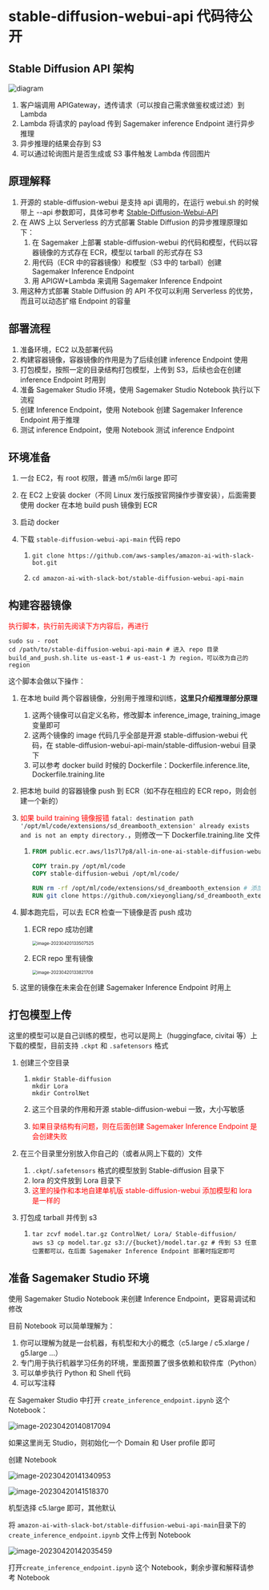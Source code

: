 # stable-diffusion-webui-api 代码待公开

## Stable Diffusion API 架构

![diagram](images/readme/diagram.jpg)

1. 客户端调用 APIGateway，透传请求（可以按自己需求做鉴权或过滤）到 Lambda
2. Lambda 将请求的 payload 传到 Sagemaker inference Endpoint 进行异步推理
3. 异步推理的结果会存到 S3
4. 可以通过轮询图片是否生成或 S3 事件触发 Lambda 传回图片



## 原理解释

1. 开源的 stable-diffusion-webui 是支持 api 调用的，在运行 webui.sh 的时候带上 --api 参数即可，具体可参考 [Stable-Diffusion-Webui-API](https://github.com/AUTOMATIC1111/stable-diffusion-webui/wiki/API)
2. 在 AWS 上以 Serverless 的方式部署 Stable Diffusion 的异步推理原理如下：
   1. 在 Sagemaker 上部署 stable-diffusion-webui 的代码和模型，代码以容器镜像的方式存在 ECR，模型以 tarball 的形式存在 S3
   2. 用代码（ECR 中的容器镜像）和模型（S3 中的 tarball）创建 Sagemaker Inference Endpoint 
   3. 用 APIGW+Lambda 来调用 Sagemaker Inference Endpoint
3. 用这种方式部署 Stable Diffusion 的 API 不仅可以利用 Serverless 的优势，而且可以动态扩缩 Endpoint 的容量



## 部署流程

1. 准备环境，EC2 以及部署代码
2. 构建容器镜像，容器镜像的作用是为了后续创建 inference Endpoint 使用
3. 打包模型，按照一定的目录结构打包模型，上传到 S3，后续也会在创建 inference Endpoint 时用到
4. 准备 Sagemaker Studio 环境，使用 Sagemaker Studio Notebook 执行以下流程
5. 创建 Inference Endpoint，使用 Notebook 创建 Sagemaker Inference Endpoint 用于推理
6. 测试 inference Endpoint，使用 Notebook 测试 inference Endpoint



## 环境准备

1. 一台 EC2，有 root 权限，普通 m5/m6i large 即可

2. 在 EC2 上安装 docker（不同 Linux 发行版按官网操作步骤安装），后面需要使用 docker 在本地 build push 镜像到 ECR

3. 启动 docker

4. 下载 `stable-diffusion-webui-api-main` 代码 repo

   1. ```shell
      git clone https://github.com/aws-samples/amazon-ai-with-slack-bot.git
      ```

   2. ```shell
      cd amazon-ai-with-slack-bot/stable-diffusion-webui-api-main
      ```




## 构建容器镜像

<span style="color:red">执行脚本，执行前先阅读下方内容后，再进行</span>

```shell
sudo su - root
cd /path/to/stable-diffusion-webui-api-main # 进入 repo 目录
build_and_push.sh.lite us-east-1 # us-east-1 为 region，可以改为自己的 region
```



这个脚本会做以下操作：

1. 在本地 build 两个容器镜像，分别用于推理和训练，**这里只介绍推理部分原理**

   1. 这两个镜像可以自定义名称，修改脚本 inference_image, training_image 变量即可
   2. 这两个镜像的 image 代码几乎全部是开源 stable-diffusion-webui 代码，在 stable-diffusion-webui-api-main/stable-diffusion-webui 目录下
   3. 可以参考 docker build 时候的 Dockerfile：Dockerfile.inference.lite, Dockerfile.training.lite

2. 把本地 build 的容器镜像 push 到 ECR（如不存在相应的 ECR repo，则会创建一个新的）

3. <span style="color:red">如果 build training 镜像报错</span> `fatal: destination path '/opt/ml/code/extensions/sd_dreambooth_extension' already exists and is not an empty directory.`，则修改一下 Dockerfile.training.lite 文件

   1. ```dockerfile
      FROM public.ecr.aws/l1s7l7p8/all-in-one-ai-stable-diffusion-webui-training:latest
      
      COPY train.py /opt/ml/code
      COPY stable-diffusion-webui /opt/ml/code/
      
      RUN rm -rf /opt/ml/code/extensions/sd_dreambooth_extension # 添加这一行，先删掉以前的文件
      RUN git clone https://github.com/xieyongliang/sd_dreambooth_extension.git /opt/ml/code/extensions/sd_dreambooth_extension
      ```

4. 脚本跑完后，可以去 ECR 检查一下镜像是否 push 成功

   1. ECR repo 成功创建

      <img src="images/readme/image-20230420133507525.png" alt="image-20230420133507525" style="zoom:60%;" />

   2. ECR repo 里有镜像

      <img src="images/readme/image-20230420133821708.png" alt="image-20230420133821708" style="zoom:60%;" />

5. 这里的镜像在未来会在创建 Sagemaker Inference Endpoint 时用上



## 打包模型上传

这里的模型可以是自己训练的模型，也可以是网上（huggingface, civitai 等）上下载的模型，目前支持 `.ckpt` 和 `.safetensors` 格式



1. 创建三个空目录

   1. ```
      mkdir Stable-diffusion
      mkdir Lora
      mkdir ControlNet
      ```

   2. 这三个目录的作用和开源 stable-diffusion-webui 一致，大小写敏感

   3. <span style="color:red">如果目录结构有问题，则在后面创建 Sagemaker Inference Endpoint 是会创建失败</span>

2. 在三个目录里分别放入你自己的（或者从网上下载的）文件

   1.  `.ckpt`/`.safetensors` 格式的模型放到 Stable-diffusion 目录下
   2. lora 的文件放到 Lora 目录下
   3. <span style="color:red">这里的操作和本地自建单机版 stable-diffusion-webui 添加模型和 lora 是一样的</span>

3. 打包成 tarball 并传到 s3

   1. ```shell
      tar zcvf model.tar.gz ControlNet/ Lora/ Stable-diffusion/
      aws s3 cp model.tar.gz s3://{bucket}/model.tar.gz # 传到 S3 任意位置都可以，在后面 Sagemaker Inference Endpoint 部署时指定即可
      ```



## 准备 Sagemaker Studio 环境

使用 Sagemaker Studio Notebook 来创建 Inference Endpoint，更容易调试和修改



目前 Notebook 可以简单理解为：

1. 你可以理解为就是一台机器，有机型和大小的概念（c5.large / c5.xlarge / g5.large ...）
2. 专门用于执行机器学习任务的环境，里面预置了很多依赖和软件库（Python）
3. 可以单步执行 Python 和 Shell 代码
4. 可以写注释



在 Sagemaker Studio 中打开 `create_inference_endpoint.ipynb` 这个 Notebook：

![image-20230420140817094](images/readme/image-20230420140817094.png)



如果这里尚无 Studio，则初始化一个 Domain 和 User profile 即可



创建 Notebook

![image-20230420141340953](images/readme/image-20230420141340953.png)

![image-20230420141518370](images/readme/image-20230420141518370.png)



机型选择 c5.large 即可，其他默认



将 `amazon-ai-with-slack-bot/stable-diffusion-webui-api-main`目录下的 `create_inference_endpoint.ipynb` 文件上传到 Notebook

![image-20230420142035459](images/readme/image-20230420142035459.png)



打开`create_inference_endpoint.ipynb` 这个 Notebook，剩余步骤和解释请参考 Notebook
